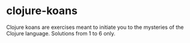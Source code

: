 # clojure-koans

Clojure koans are exercises meant to initiate you to the mysteries of the Clojure language.
Solutions from 1 to 6 only.
